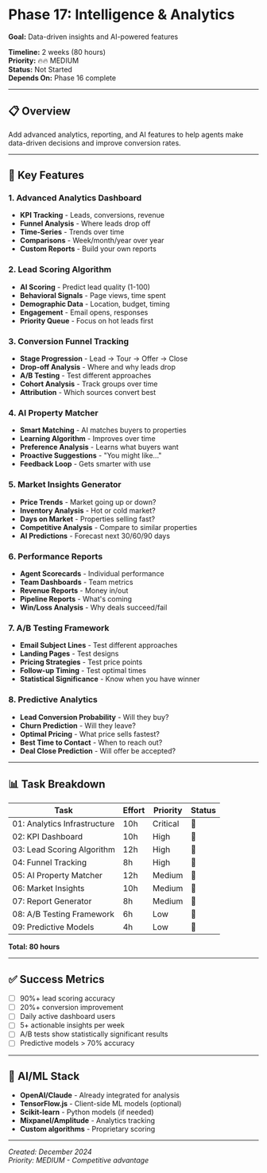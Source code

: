 # Phase 17: Intelligence & Analytics

**Goal:** Data-driven insights and AI-powered features

**Timeline:** 2 weeks (80 hours)  
**Priority:** 🔥🔥 MEDIUM  
**Status:** Not Started  
**Depends On:** Phase 16 complete

---

## 📋 Overview

Add advanced analytics, reporting, and AI features to help agents make data-driven decisions and improve conversion rates.

---

## 🎯 Key Features

### 1. Advanced Analytics Dashboard
- **KPI Tracking** - Leads, conversions, revenue
- **Funnel Analysis** - Where leads drop off
- **Time-Series** - Trends over time
- **Comparisons** - Week/month/year over year
- **Custom Reports** - Build your own reports

### 2. Lead Scoring Algorithm
- **AI Scoring** - Predict lead quality (1-100)
- **Behavioral Signals** - Page views, time spent
- **Demographic Data** - Location, budget, timing
- **Engagement** - Email opens, responses
- **Priority Queue** - Focus on hot leads first

### 3. Conversion Funnel Tracking
- **Stage Progression** - Lead → Tour → Offer → Close
- **Drop-off Analysis** - Where and why leads drop
- **A/B Testing** - Test different approaches
- **Cohort Analysis** - Track groups over time
- **Attribution** - Which sources convert best

### 4. AI Property Matcher
- **Smart Matching** - AI matches buyers to properties
- **Learning Algorithm** - Improves over time
- **Preference Analysis** - Learns what buyers want
- **Proactive Suggestions** - "You might like..."
- **Feedback Loop** - Gets smarter with use

### 5. Market Insights Generator
- **Price Trends** - Market going up or down?
- **Inventory Analysis** - Hot or cold market?
- **Days on Market** - Properties selling fast?
- **Competitive Analysis** - Compare to similar properties
- **AI Predictions** - Forecast next 30/60/90 days

### 6. Performance Reports
- **Agent Scorecards** - Individual performance
- **Team Dashboards** - Team metrics
- **Revenue Reports** - Money in/out
- **Pipeline Reports** - What's coming
- **Win/Loss Analysis** - Why deals succeed/fail

### 7. A/B Testing Framework
- **Email Subject Lines** - Test different approaches
- **Landing Pages** - Test designs
- **Pricing Strategies** - Test price points
- **Follow-up Timing** - Test optimal times
- **Statistical Significance** - Know when you have winner

### 8. Predictive Analytics
- **Lead Conversion Probability** - Will they buy?
- **Churn Prediction** - Will they leave?
- **Optimal Pricing** - What price sells fastest?
- **Best Time to Contact** - When to reach out?
- **Deal Close Prediction** - Will offer be accepted?

---

## 📊 Task Breakdown

| Task | Effort | Priority | Status |
|------|--------|----------|--------|
| 01: Analytics Infrastructure | 10h | Critical | 🔴 |
| 02: KPI Dashboard | 10h | High | 🔴 |
| 03: Lead Scoring Algorithm | 12h | High | 🔴 |
| 04: Funnel Tracking | 8h | High | 🔴 |
| 05: AI Property Matcher | 12h | Medium | 🔴 |
| 06: Market Insights | 10h | Medium | 🔴 |
| 07: Report Generator | 8h | Medium | 🔴 |
| 08: A/B Testing Framework | 6h | Low | 🔴 |
| 09: Predictive Models | 4h | Low | 🔴 |

**Total: 80 hours**

---

## ✅ Success Metrics

- [ ] 90%+ lead scoring accuracy
- [ ] 20%+ conversion improvement
- [ ] Daily active dashboard users
- [ ] 5+ actionable insights per week
- [ ] A/B tests show statistically significant results
- [ ] Predictive models > 70% accuracy

---

## 🤖 AI/ML Stack

- **OpenAI/Claude** - Already integrated for analysis
- **TensorFlow.js** - Client-side ML models (optional)
- **Scikit-learn** - Python models (if needed)
- **Mixpanel/Amplitude** - Analytics tracking
- **Custom algorithms** - Proprietary scoring

---

*Created: December 2024*  
*Priority: MEDIUM - Competitive advantage*
